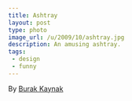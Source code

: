 ```yaml
---
title: Ashtray
layout: post
type: photo
image_url: /u/2009/10/ashtray.jpg
description: An amusing ashtray.
tags:
 - design
 - funny
---
```

By [Burak Kaynak][1]

[1]:http://www.burakkaynak.com/works/fire-alarmashtray/